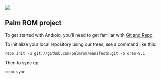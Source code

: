 <img src="https://raw.githubusercontent.com/palmrom/manifests/opt-cm-14.1/palm.png">

Palm ROM project
---------------

To get started with Android, you'll need to get
familiar with [Git and Repo](http://source.android.com/source/using-repo.html).

To initialize your local repository using our trees, use a command like this:

    repo init -u git://github.com/palmrom/manifests.git -b oreo-8.1

Then to sync up:

    repo sync


